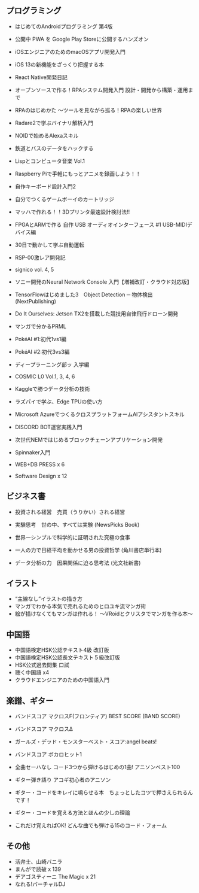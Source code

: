 ## プログラミング
* はじめてのAndroidプログラミング 第4版
* 公開中 PWA を Google Play Storeに公開するハンズオン
* iOSエンジニアのためのmacOSアプリ開発入門
* iOS 13の新機能をざっくり把握する本
* React Native開発日記

* オープンソースで作る！RPAシステム開発入門 設計・開発から構築・運用まで
* RPAのはじめかた ～ツールを見ながら巡る！RPAの楽しい世界

* Radare2で学ぶバイナリ解析入門
* NOIDで始めるAlexaスキル
* 鉄道とバスのデータをハックする
* Lispとコンピュータ音楽 Vol.1

* Raspberry Piで手軽にもっとアニメを録画しよう！！
* 自作キーボード設計入門2
* 自分でつくるゲームボーイのカートリッジ
* マッハで作れる！！3Dプリンタ最速設計検討法!!
* FPGAとARMで作る 自作 USB オーディオインターフェース #1 USB-MIDIデバイス編
* 30日で動かして学ぶ自動運転
* RSP-00激レア開発記

* signico vol. 4, 5
* ソニー開発のNeural Network Console 入門【増補改訂・クラウド対応版】
* TensorFlowはじめました3　Object Detection ─ 物体検出 (NextPublishing)
* Do It Ourselves: Jetson TX2を搭載した競技用自律飛行ドローン開発
* マンガで分かるPRML
* PokéAI #1:初代1vs1編
* PokéAI #2:初代3vs3編
* ディープラーニング部ッ 入学編
* COSMIC L0 Vol.1, 3, 4, 6
* Kaggleで勝つデータ分析の技術
* ラズパイで学ぶ、Edge TPUの使い方

* Microsoft AzureでつくるクロスプラットフォームAIアシスタントスキル
* DISCORD BOT運営実践入門

* 次世代NEMではじめるブロックチェーンアプリケーション開発

* Spinnaker入門

* WEB+DB PRESS x 6
* Software Design x 12

## ビジネス書
* 投資される経営　売買（うりかい）される経営
* 実験思考　世の中、すべては実験 (NewsPicks Book)

* 世界一シンプルで科学的に証明された究極の食事
* 一人の力で日経平均を動かせる男の投資哲学 (角川書店単行本)
* データ分析の力　因果関係に迫る思考法 (光文社新書)

## イラスト
* “主線なし”イラストの描き方
* マンガでわかる本気で売れるためのヒロユキ流マンガ術
* 絵が描けなくてもマンガは作れる！ ～VRoidとクリスタでマンガを作る本～

## 中国語
* 中国語検定HSK公認テキスト4級 改訂版
* 中国語検定HSK公認長文テキスト５級改訂版
* HSK公式過去問集 口試
* 聴く中国語 x4
* クラウドエンジニアのための中国語入門

## 楽譜、ギター
* バンドスコア マクロスF(フロンティア) BEST SCORE (BAND SCORE)
* バンドスコア マクロスΔ
* ガールズ・デッド・モンスターベスト・スコア:angel beats!
* バンドスコア ボカロヒット1

* 全曲セーハなし コード3つから弾けるはじめの1曲! アニソンベスト100
* ギター弾き語り アコギ初心者のアニソン
* ギター・コードをキレイに鳴らせる本　ちょっとしたコツで押さえられるんです！
* ギター・コードを覚える方法とほんの少しの理論
* これだけ覚えればOK! どんな曲でも弾ける15のコード・フォーム

## その他
* 活弁士、山崎バニラ
* まんがで読破 x 139
* デアゴスティーニ The Magic x 21
* なれる!バーチャルDJ
